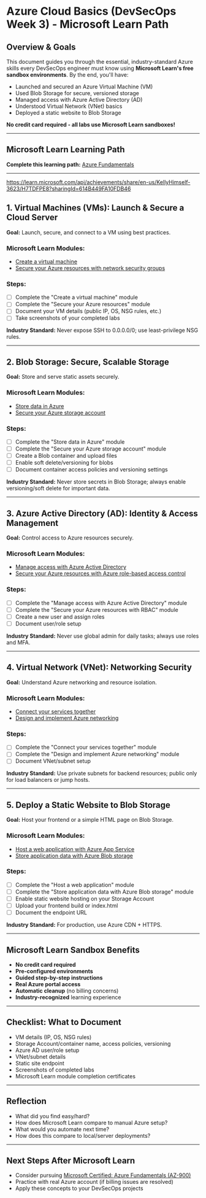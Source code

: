 # Azure Cloud Basics (DevSecOps Week 3) - Microsoft Learn Path

## Overview & Goals
This document guides you through the essential, industry-standard Azure skills every DevSecOps engineer must know using **Microsoft Learn's free sandbox environments**. By the end, you'll have:
- Launched and secured an Azure Virtual Machine (VM)
- Used Blob Storage for secure, versioned storage
- Managed access with Azure Active Directory (AD)
- Understood Virtual Network (VNet) basics
- Deployed a static website to Blob Storage

**No credit card required - all labs use Microsoft Learn sandboxes!**

---

## Microsoft Learn Learning Path
**Complete this learning path:** [Azure Fundamentals](https://docs.microsoft.com/en-us/learn/paths/azure-fundamentals/)

---

https://learn.microsoft.com/api/achievements/share/en-us/KellyHimself-3623/H7TDFPE8?sharingId=614B449FA10FDB46

## 1. Virtual Machines (VMs): Launch & Secure a Cloud Server
**Goal:** Launch, secure, and connect to a VM using best practices.

### Microsoft Learn Modules:
- [Create a virtual machine](https://docs.microsoft.com/en-us/learn/modules/create-vm-azure/)
- [Secure your Azure resources with network security groups](https://docs.microsoft.com/en-us/learn/modules/secure-network-connectivity/)

### Steps:
- [ ] Complete the "Create a virtual machine" module
- [ ] Complete the "Secure your Azure resources" module
- [ ] Document your VM details (public IP, OS, NSG rules, etc.)
- [ ] Take screenshots of your completed labs

**Industry Standard:** Never expose SSH to 0.0.0.0/0; use least-privilege NSG rules.

---

## 2. Blob Storage: Secure, Scalable Storage
**Goal:** Store and serve static assets securely.

### Microsoft Learn Modules:
- [Store data in Azure](https://learn.microsoft.com/en-us/training/modules/store-data-in-azure/)
- [Secure your Azure storage account](https://docs.microsoft.com/en-us/learn/modules/secure-azure-storage-account/)

### Steps:
- [ ] Complete the "Store data in Azure" module
- [ ] Complete the "Secure your Azure storage account" module
- [ ] Create a Blob container and upload files
- [ ] Enable soft delete/versioning for blobs
- [ ] Document container access policies and versioning settings

**Industry Standard:** Never store secrets in Blob Storage; always enable versioning/soft delete for important data.

---

## 3. Azure Active Directory (AD): Identity & Access Management
**Goal:** Control access to Azure resources securely.

### Microsoft Learn Modules:
- [Manage access with Azure Active Directory](https://docs.microsoft.com/en-us/learn/modules/manage-access-with-azure-active-directory/)
- [Secure your Azure resources with Azure role-based access control](https://docs.microsoft.com/en-us/learn/modules/secure-azure-resources-with-rbac/)

### Steps:
- [ ] Complete the "Manage access with Azure Active Directory" module
- [ ] Complete the "Secure your Azure resources with RBAC" module
- [ ] Create a new user and assign roles
- [ ] Document user/role setup

**Industry Standard:** Never use global admin for daily tasks; always use roles and MFA.

---

## 4. Virtual Network (VNet): Networking Security
**Goal:** Understand Azure networking and resource isolation.

### Microsoft Learn Modules:
- [Connect your services together](https://docs.microsoft.com/en-us/learn/modules/connect-services-together/)
- [Design and implement Azure networking](https://docs.microsoft.com/en-us/learn/modules/design-implement-azure-networking/)

### Steps:
- [ ] Complete the "Connect your services together" module
- [ ] Complete the "Design and implement Azure networking" module
- [ ] Document VNet/subnet setup

**Industry Standard:** Use private subnets for backend resources; public only for load balancers or jump hosts.

---

## 5. Deploy a Static Website to Blob Storage
**Goal:** Host your frontend or a simple HTML page on Blob Storage.

### Microsoft Learn Modules:
- [Host a web application with Azure App Service](https://docs.microsoft.com/en-us/learn/modules/host-a-web-app-with-azure-app-service/)
- [Store application data with Azure Blob storage](https://docs.microsoft.com/en-us/learn/modules/store-app-data-with-azure-blob-storage/)

### Steps:
- [ ] Complete the "Host a web application" module
- [ ] Complete the "Store application data with Azure Blob storage" module
- [ ] Enable static website hosting on your Storage Account
- [ ] Upload your frontend build or index.html
- [ ] Document the endpoint URL

**Industry Standard:** For production, use Azure CDN + HTTPS.

---

## Microsoft Learn Sandbox Benefits
- **No credit card required**
- **Pre-configured environments**
- **Guided step-by-step instructions**
- **Real Azure portal access**
- **Automatic cleanup** (no billing concerns)
- **Industry-recognized** learning experience

---

## Checklist: What to Document
- VM details (IP, OS, NSG rules)
- Storage Account/container name, access policies, versioning
- Azure AD user/role setup
- VNet/subnet details
- Static site endpoint
- Screenshots of completed labs
- Microsoft Learn module completion certificates

---

## Reflection
- What did you find easy/hard?
- How does Microsoft Learn compare to manual Azure setup?
- What would you automate next time?
- How does this compare to local/server deployments?

---

## Next Steps After Microsoft Learn
- Consider pursuing [Microsoft Certified: Azure Fundamentals (AZ-900)](https://docs.microsoft.com/en-us/learn/certifications/exams/az-900)
- Practice with real Azure account (if billing issues are resolved)
- Apply these concepts to your DevSecOps projects 